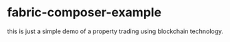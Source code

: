 # fabric-composer-example

this is just a simple demo of a property trading using blockchain technology.

